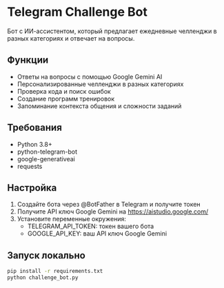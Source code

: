 # Telegram Challenge Bot

Бот с ИИ-ассистентом, который предлагает ежедневные челленджи в разных категориях и отвечает на вопросы.

## Функции

- Ответы на вопросы с помощью Google Gemini AI
- Персонализированные челленджи в разных категориях
- Проверка кода и поиск ошибок
- Создание программ тренировок
- Запоминание контекста общения и сложности заданий

## Требования

- Python 3.8+
- python-telegram-bot
- google-generativeai
- requests

## Настройка

1. Создайте бота через @BotFather в Telegram и получите токен
2. Получите API ключ Google Gemini на https://aistudio.google.com/
3. Установите переменные окружения:
   - TELEGRAM_API_TOKEN: токен вашего бота
   - GOOGLE_API_KEY: ваш API ключ Google Gemini

## Запуск локально

```bash
pip install -r requirements.txt
python challenge_bot.py
